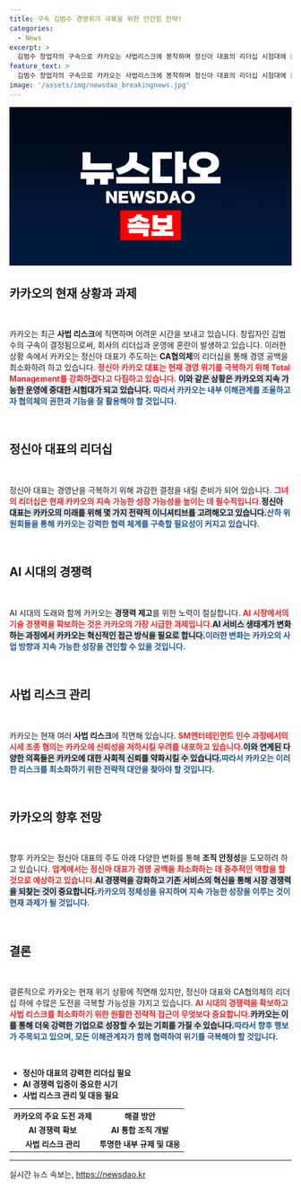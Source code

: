```yaml
---
title: 구속 김범수 경영위기 극복을 위한 안간힘 전략!
categories:
  - News
excerpt: >
  김범수 창업자의 구속으로 카카오는 사법리스크에 봉착하며 정신아 대표의 리더십 시험대에 올라. AI 시대 경쟁력 증명과 리스크 관리는 카카오의 시급한 과제로, 이번 사태 속 경영 공백 최소화를 위한 전략이 주목된다.
feature_text: >
  김범수 창업자의 구속으로 카카오는 사법리스크에 봉착하며 정신아 대표의 리더십 시험대에 올라. AI 시대 경쟁력 증명과 리스크 관리는 카카오의 시급한 과제로, 이번 사태 속 경영 공백 최소화를 위한 전략이 주목된다.
image: '/assets/img/newsdao_breakingnews.jpg'
---
```


<p><img src="/assets/img/newsdao_breakingnews.jpg" alt="bookingtag 속보" /></p>

<h2 data-ke-size="size26">카카오의 현재 상황과 과제</h2>

<p data-ke-size="size16">&nbsp;</p>

<p>카카오는 최근 <strong>사법 리스크</strong>에 직면하며 어려운 시간을 보내고 있습니다. 창립자인 김범수의 구속이 결정됨으로써, 회사의 리더십과 운영에 혼란이 발생하고 있습니다. 이러한 상황 속에서 카카오는 정신아 대표가 주도하는 <strong>CA협의체</strong>의 리더십을 통해 경영 공백을 최소화하려 하고 있습니다. <b><span style="color: #ee2323;">정신아 카카오 대표는 현재 경영 위기를 극복하기 위해 Total Management를 강화하겠다고 다짐하고 있습니다.</span></b> <b><span style="background-color: #21538527;">이와 같은 상황은 카카오의 지속 가능한 운영에 중대한 시험대가 되고 있습니다.</span></b> <b><span style="color: #1a5490;">따라서 카카오는 내부 이해관계를 조율하고자 협의체의 권한과 기능을 잘 활용해야 할 것입니다.</span></b></p>

<p data-ke-size="size16">&nbsp;</p>

<h2 data-ke-size="size26">정신아 대표의 리더십</h2>

<p data-ke-size="size16">&nbsp;</p>

<p>정신아 대표는 경영난을 극복하기 위해 과감한 결정을 내릴 준비가 되어 있습니다. <b><span style="color: #ee2323;">그녀의 리더십은 현재 카카오의 지속 가능한 성장 가능성을 높이는 데 필수적입니다.</span></b><b><span style="background-color: #21538527;">정신아 대표는 카카오의 미래를 위해 몇 가지 전략적 이니셔티브를 고려해오고 있습니다.</span></b><b><span style="color: #1a5490;">산하 위원회들을 통해 카카오는 강력한 협력 체계를 구축할 필요성이 커지고 있습니다.</span></b>   </p>

<p data-ke-size="size16">&nbsp;</p>

<h2 data-ke-size="size26">AI 시대의 경쟁력</h2>

<p data-ke-size="size16">&nbsp;</p>

<p>AI 시대의 도래와 함께 카카오는 <strong>경쟁력 제고</strong>를 위한 노력이 절실합니다. <b><span style="color: #ee2323;">AI 시장에서의 기술 경쟁력을 확보하는 것은 카카오의 가장 시급한 과제입니다.</span></b><b><span style="background-color: #21538527;">AI 서비스 생태계가 변화하는 과정에서 카카오는 혁신적인 접근 방식을 필요로 합니다.</span></b><b><span style="color: #1a5490;">이러한 변화는 카카오의 사업 방향과 지속 가능한 성장을 견인할 수 있을 것입니다.</span></b></p>

<p data-ke-size="size16">&nbsp;</p>

<h2 data-ke-size="size26">사법 리스크 관리</h2>

<p data-ke-size="size16">&nbsp;</p>

<p>카카오는 현재 여러 <strong>사법 리스크</strong>에 직면해 있습니다. <b><span style="color: #ee2323;">SM엔터테인먼트 인수 과정에서의 시세 조종 혐의는 카카오에 신뢰성을 저하시킬 우려를 내포하고 있습니다.</span></b><b><span style="background-color: #21538527;">이와 연계된 다양한 의혹들은 카카오에 대한 사회적 신뢰를 약화시킬 수 있습니다.</span></b><b><span style="color: #1a5490;">따라서 카카오는 이러한 리스크를 최소화하기 위한 전략적 대안을 찾아야 할 것입니다.</span></b></p>

<p data-ke-size="size16">&nbsp;</p>

<h2 data-ke-size="size26">카카오의 향후 전망</h2>

<p data-ke-size="size16">&nbsp;</p>

<p>향후 카카오는 정신아 대표의 주도 아래 다양한 변화를 통해 <strong>조직 안정성</strong>을 도모하려 하고 있습니다. <b><span style="color: #ee2323;">업계에서는 정신아 대표가 경영 공백을 최소화하는 데 중추적인 역할을 할 것으로 예상하고 있습니다.</span></b><b><span style="background-color: #21538527;">AI 경쟁력을 강화하고 기존 서비스의 혁신을 통해 시장 경쟁력을 되찾는 것이 중요합니다.</span></b><b><span style="color: #1a5490;">카카오의 정체성을 유지하며 지속 가능한 성장을 이루는 것이 현재 과제가 될 것입니다.</span></b></p>

<p data-ke-size="size16">&nbsp;</p>

<h2 data-ke-size="size26">결론</h2>

<p data-ke-size="size16">&nbsp;</p>

<p>결론적으로 카카오는 현재 위기 상황에 직면해 있지만, 정신아 대표와 CA협의체의 리더십 하에 수많은 도전을 극복할 가능성을 가지고 있습니다. <b><span style="color: #ee2323;">AI 시대의 경쟁력을 확보하고 사법 리스크를 최소화하기 위한 원활한 전략적 접근이 무엇보다 중요합니다.</span></b><b><span style="background-color: #21538527;">카카오는 이를 통해 더욱 강력한 기업으로 성장할 수 있는 기회를 가질 수 있습니다.</span></b><b><span style="color: #1a5490;">따라서 향후 행보가 주목되고 있으며, 모든 이해관계자가 함께 협력하여 위기를 극복해야 할 것입니다.</span></b></p>

<p data-ke-size="size16">&nbsp;</p>

<ul>
    <li><b>정신아 대표의 강력한 리더십 필요</b></li>
    <li><b>AI 경쟁력 입증이 중요한 시기</b></li>
    <li><b>사법 리스크 관리 및 대응 필요</b></li>
</ul>

<table style="width: 100%;">
    <tr>
        <td style="text-align: center; height: 17px;"><b>카카오의 주요 도전 과제</b></td>
        <td style="text-align: center; height: 17px;"><b>해결 방안</b></td>
    </tr>
    <tr>
        <td style="text-align: center; height: 17px;"><b>AI 경쟁력 확보</b></td>
        <td style="text-align: center; height: 17px;"><b>AI 통합 조직 개발</b></td>
    </tr>
    <tr>
        <td style="text-align: center; height: 17px;"><b>사법 리스크 관리</b></td>
        <td style="text-align: center; height: 17px;"><b>투명한 내부 규제 및 대응</b></td>
    </tr>
</table>

<hr />
실시간 뉴스 속보는, <a href="https://newsdao.kr" rel="dofollow">https://newsdao.kr</a>


